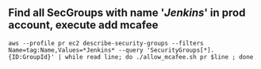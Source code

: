 ## Find all SecGroups with name '*Jenkins*' in prod account, execute add mcafee
```
aws --profile pr ec2 describe-security-groups --filters Name=tag:Name,Values=*Jenkins* --query 'SecurityGroups[*].{ID:GroupId}' | while read line; do ./allow_mcafee.sh pr $line ; done
```
